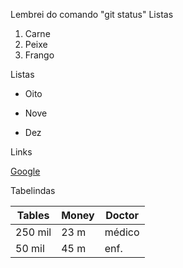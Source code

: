 Lembrei do comando "git status"
Listas

1. Carne
2. Peixe
3. Frango

Listas
* Oito
+ Nove
- Dez

Links

[Google](https://www.google.com)

Tabelindas

|Tables   | Money | Doctor |
| ------- | ----- | ------ |
|250 mil  | 23 m  | médico |
|50 mil   | 45 m  | enf.   |
